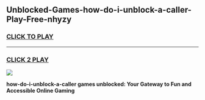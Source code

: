 
## Unblocked-Games-how-do-i-unblock-a-caller-Play-Free-nhyzy
<h3>
<a href="https://premium76.site?title=how-do-i-unblock-a-caller&ref=18A1">CLICK TO PLAY</a></h3>
<hr>

<h3>
<a href="https://premium76.site?title=how-do-i-unblock-a-caller&ref=18A1">CLICK 2 PLAY</a>
  
</h3>

<a href="https://premium76.site?title=how-do-i-unblock-a-caller&ref=18A1"><img src="https://clearcache.store/games.png"></a>


**how-do-i-unblock-a-caller games unblocked: Your Gateway to Fun and Accessible Online Gaming**
